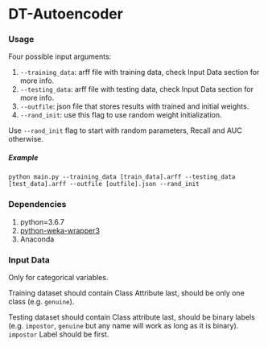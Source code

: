 # DT-Autoencoder

### Usage

Four possible input arguments:

 1. `--training_data`: arff file with training data, check Input Data section for more info.
 1. `--testing_data`: arff file with testing data, check Input Data section for more info.
 1. `--outfile`: json file that stores results with trained and initial weights.
 1. `--rand_init`: use this flag to use random weight initialization.

Use `--rand_init` flag to start with random parameters, Recall and AUC otherwise.

##### Example

`python main.py --training_data [train_data].arff --testing_data [test_data].arff --outfile [outfile].json --rand_init`

### Dependencies

 1. python=3.6.7
 1. [python-weka-wrapper3](https://pypi.org/project/python-weka-wrapper3/)
 1. Anaconda

### Input Data

Only for categorical variables.

Training dataset should contain Class Attribute last, should be only one class (e.g. `genuine`).

Testing dataset should contain Class attribute last, should be binary labels (e.g. `impostor`, `genuine` but any name will work as long as it is binary). `impostor` Label should be first.
